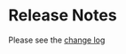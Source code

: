 # Release Notes

Please see the [change log](https://github.com/mrlacey/Rapid-XAML-Toolkit/blob/main/CHANGELOG.md)
